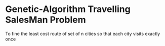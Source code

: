 # Genetic-Algorithm Travelling SalesMan Problem
To fine the least cost route of set of n cities so that each city visits exactly once
